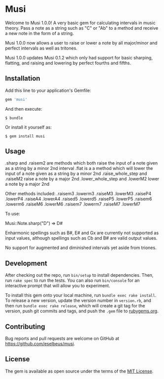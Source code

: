 # Musi

Welcome to Musi 1.0.0! A very basic gem for calculating intervals in music theory. Pass a note as a string such as "C" or "Ab" to a method and receive a new note in the form of a string.

Musi 1.0.0 now allows a user to raise or lower a note by all major/minor and perfect intervals as well as tritones.

Musi 1.0.0 updates Musi 0.1.2 which only had support for basic sharping, flatting, and raising and lowering by perfect fourths and fifths.


## Installation

Add this line to your application's Gemfile:

```ruby
gem 'musi'
```

And then execute:

    $ bundle

Or install it yourself as:

    $ gem install musi

## Usage

.sharp and .raisem2 are methods which both raise the input of a note given as a string by a minor 2nd interval
.flat is a a method which will lower the input of a note given as a string by a minor 2nd
.raise_whole_step and .raiseM2 raise a note by a major 2nd
.lower_whole_step and .lowerM2 lower a note by a major 2nd

Other methods included:
.raisem3
.lowerm3
.raiseM3
.lowerM3
.raiseP4
.lowerP4
.raiseA4
.lowerA4
.raised5
.lowerd5
.raiseP5
.lowerP5
.raisem6
.lowerm6
.raiseM6
.lowerM6
.raisem7
.lowerm7
.raiseM7
.lowerM7

To use:

Musi::Note.sharp("D") => D#

Enharmonic spellings such as B#, E# and Gx are currently not supported as input values, although spellings such as Cb and B# are valid output values.

No support for augmented and diminished intervals yet aside from triones.

## Development

After checking out the repo, run `bin/setup` to install dependencies. Then, run `rake spec` to run the tests. You can also run `bin/console` for an interactive prompt that will allow you to experiment.

To install this gem onto your local machine, run `bundle exec rake install`. To release a new version, update the version number in `version.rb`, and then run `bundle exec rake release`, which will create a git tag for the version, push git commits and tags, and push the `.gem` file to [rubygems.org](https://rubygems.org).

## Contributing

Bug reports and pull requests are welcome on GitHub at https://github.com/eselbeus/musi.

## License

The gem is available as open source under the terms of the [MIT License](https://opensource.org/licenses/MIT).
